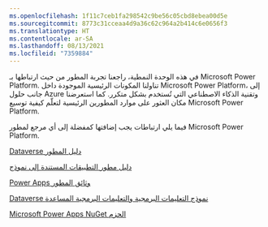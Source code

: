 ```yaml
---
ms.openlocfilehash: 1f11c7ceb1fa298542c9be56c05cbd8ebea00d5e
ms.sourcegitcommit: 8773c31cceaa4d9a36c62c964a2b414c6e0656f3
ms.translationtype: HT
ms.contentlocale: ar-SA
ms.lasthandoff: 08/13/2021
ms.locfileid: "7359884"
---
```

في هذه الوحدة النمطية، راجعنا تجربة المطور من حيث ارتباطها بـ Microsoft Power Platform. تناولنا المكونات الرئيسية الموجودة داخل Microsoft Power Platform، إلى جانب حلول Azure وتقنية الذكاء الاصطناعي التي تُستخدم بشكل متكرر. كما استعرضنا مكان العثور على موارد المطورين الرئيسية لتعلّم كيفية توسيع Microsoft Power Platform.

فيما يلي ارتباطات يجب إضافتها كمفضلة إلى أي مرجع لمطور Microsoft Power Platform.

[Dataverse دليل المطور](/powerapps/developer/common-data-service/overview/?azure-portal=true)

[دليل مطور التطبيقات المستندة إلى نموذج](/powerapps/developer/model-driven-apps/overview/?azure-portal=true)

[Power Apps وثائق المطور](/powerapps/?azure-portal=true#pivot=home&panel=developer)

[Dataverse نموذج التعليمات البرمجية والتعليمات البرمجية المساعدة](https://github.com/microsoft/PowerApps-Samples/?azure-portal=true)

[Microsoft Power Apps NuGet الحزم](https://www.nuget.org/profiles/crmsdk/?azure-portal=true) 

